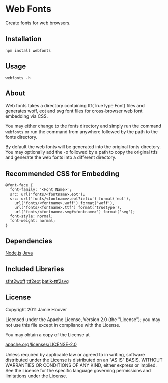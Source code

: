 Web Fonts
=========

Create fonts for web browsers.

Installation
------------

	npm install webfonts

Usage
-----

	webfonts -h

About
-----

Web fonts takes a directory containing ttf(TrueType Font) files and generates woff, eot and svg font files for cross-browser web font embedding via CSS.

You may either change to the fonts directory and simply run the command `webfonts` or run the command from anywhere followed by the path to the fonts directory.

By default the web fonts will be generated into the original fonts directory. You may optionally add the -o followed by a path to copy the original ttfs and generate the web fonts into a different directory.

Recommended CSS for Embedding
-----------------------------

	@font-face {
	  font-family: '<Font Name>';
	  src: url('fonts/<fontname>.eot');
	  src: url('fonts/<fontname>.eot?iefix') format('eot'),
	    url('fonts/<fontname>.woff') format('woff'),
	    url('fonts/<fontname>.ttf') format('truetype'),
	    url('fonts/<fontname>.svg#<fontname>') format('svg');
	  font-style: normal;
	  font-weight: normal;
	}

Dependencies
------------

[Node.js](http://nodejs.org/)
[Java](http://www.java.com/)

Included Libraries
------------------
[sfnt2woff](http://people.mozilla.org/~jkew/woff/)
[ttf2eot](http://code.google.com/p/ttf2eot/)
[batik-ttf2svg](http://xmlgraphics.apache.org/batik/tools/font-converter.html)


License
-------

Copyright 2011 Jamie Hoover

Licensed under the Apache License, Version 2.0 (the "License");
you may not use this file except in compliance with the License.

You may obtain a copy of the License at

[apache.org/licenses/LICENSE-2.0](http://www.apache.org/licenses/LICENSE-2.0)

Unless required by applicable law or agreed to in writing, software
distributed under the License is distributed on an "AS IS" BASIS,
WITHOUT WARRANTIES OR CONDITIONS OF ANY KIND, either express or implied.
See the License for the specific language governing permissions and
limitations under the License.
